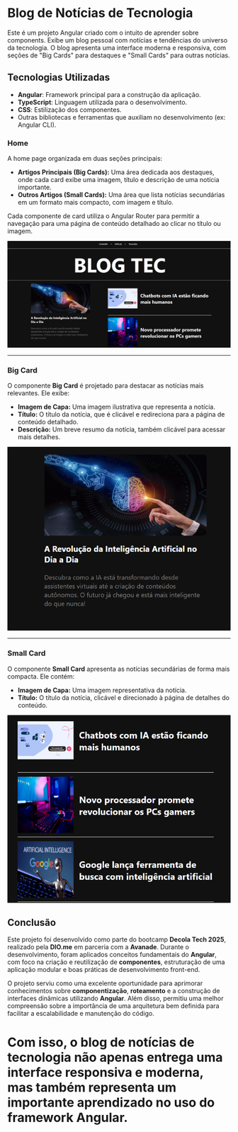 # Blog de Notícias de Tecnologia

Este é um projeto Angular criado com o intuito de aprender sobre components. Exibe um blog pessoal com notícias e tendências do universo da tecnologia. O blog apresenta uma interface moderna e responsiva, com seções de "Big Cards" para destaques e "Small Cards" para outras notícias.

## Tecnologias Utilizadas

- **Angular**: Framework principal para a construção da aplicação.
- **TypeScript**: Linguagem utilizada para o desenvolvimento.
- **CSS**: Estilização dos componentes.
- Outras bibliotecas e ferramentas que auxiliam no desenvolvimento (ex: Angular CLI).

### Home

A home page organizada em duas seções principais:
- **Artigos Principais (Big Cards):** Uma área dedicada aos destaques, onde cada card exibe uma imagem, título e descrição de uma notícia importante.
- **Outros Artigos (Small Cards):** Uma área que lista notícias secundárias em um formato mais compacto, com imagem e título.

Cada componente de card utiliza o Angular Router para permitir a navegação para uma página de conteúdo detalhado ao clicar no título ou imagem.

![Home-page](./src/assets/img/image-geral-blog.png)

---

### Big Card

O componente **Big Card** é projetado para destacar as notícias mais relevantes. Ele exibe:
- **Imagem de Capa:** Uma imagem ilustrativa que representa a notícia.
- **Título:** O título da notícia, que é clicável e redireciona para a página de conteúdo detalhado.
- **Descrição:** Um breve resumo da notícia, também clicável para acessar mais detalhes.


![Big-card](./src/assets/img/big-card-image.png)

---

### Small Card

O componente **Small Card** apresenta as notícias secundárias de forma mais compacta. Ele contém:
- **Imagem de Capa:** Uma imagem representativa da notícia.
- **Título:** O título da notícia, clicável e direcionado à página de detalhes do conteúdo.

![small-card](./src/assets/img/small-card-image.png)

## Conclusão

Este projeto foi desenvolvido como parte do bootcamp **Decola Tech 2025**, realizado pela **DIO.me** em parceria com a **Avanade**. Durante o desenvolvimento, foram aplicados conceitos fundamentais do **Angular**, com foco na criação e reutilização de **componentes**, estruturação de uma aplicação modular e boas práticas de desenvolvimento front-end.

O projeto serviu como uma excelente oportunidade para aprimorar conhecimentos sobre **componentização**, **roteamento** e a construção de interfaces dinâmicas utilizando **Angular**. Além disso, permitiu uma melhor compreensão sobre a importância de uma arquitetura bem definida para facilitar a escalabilidade e manutenção do código.

Com isso, o blog de notícias de tecnologia não apenas entrega uma interface responsiva e moderna, mas também representa um importante aprendizado no uso do **framework Angular**.
=======
